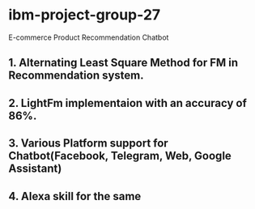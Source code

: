 # ibm-project-group-27
E-commerce Product Recommendation Chatbot

## 1. Alternating Least Square Method for FM in Recommendation system.

## 2. LightFm implementaion with an accuracy of 86%.

## 3. Various Platform support for Chatbot(Facebook, Telegram, Web, Google Assistant)

## 4. Alexa skill for the same
